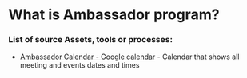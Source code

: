# What is Ambassador program?



### List of source Assets, tools or processes:
- [Ambassador Calendar - Google calendar](https://calendar.google.com/calendar/embed?src=singularitynetambassadors%40gmail.com) - Calendar that shows all meeting and events dates and times

